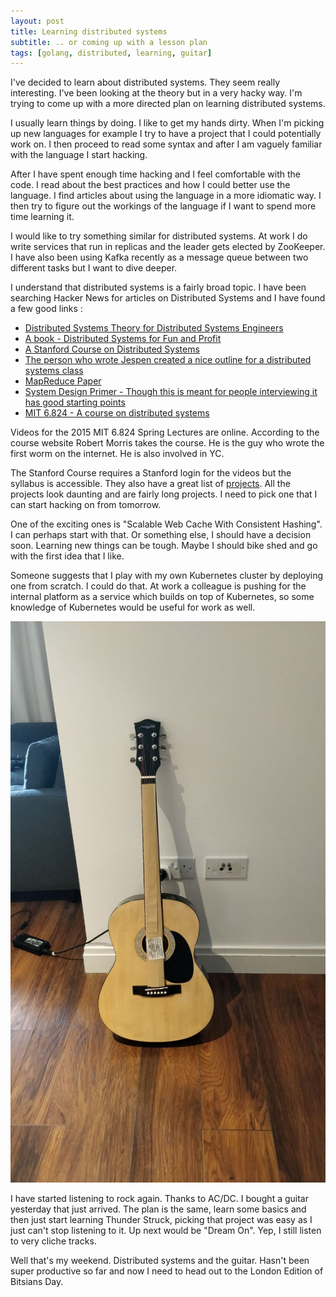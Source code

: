 ```yaml
---
layout: post
title: Learning distributed systems
subtitle: .. or coming up with a lesson plan
tags: [golang, distributed, learning, guitar]
---
```


I've decided to learn about distributed systems. They seem really interesting. I've been looking at the theory
but in a very hacky way. I'm trying to come up with a more directed plan on learning distributed systems.

I usually learn things by doing. I like to get my hands dirty. When I'm picking up new languages for example
I try to have a project that I could potentially work on. I then proceed to read some syntax and after I am
vaguely familiar with the language I start hacking.

After I have spent enough time hacking and I feel comfortable with the code. I read about the best practices
and how I could better use the language. I find articles about using the language in a more idiomatic way.
I then try to figure out the workings of the language if I want to spend more time learning it.

I would like to try something similar for distributed systems. At work I do write services that run in replicas
and the leader gets elected by ZooKeeper. I have also been using Kafka recently as a message queue between
two different tasks but I want to dive deeper.

I understand that distributed systems is a fairly broad topic. I have been searching Hacker News for articles
on Distributed Systems and I have found a few good links :

- [Distributed Systems Theory for Distributed Systems Engineers](http://www.the-paper-trail.org/post/2014-08-09-distributed-systems-theory-for-the-distributed-systems-engineer/)
- [A book - Distributed Systems for Fun and Profit](http://book.mixu.net/distsys/)
- [A Stanford Course on Distributed Systems](http://www.scs.stanford.edu/17au-cs244b/sched/)
- [The person who wrote Jespen created a nice outline for a distributed systems class](https://github.com/aphyr/distsys-class)
- [MapReduce Paper](https://ai.google/research/pubs/pub62)
- [System Design Primer - Though this is meant for people interviewing it has good starting points](https://github.com/donnemartin/system-design-primer)
- [MIT 6.824 - A course on distributed systems](http://nil.csail.mit.edu/6.824/2015/general.html)


Videos for the 2015 MIT 6.824 Spring Lectures are online. According to the course website Robert Morris takes the course. He is
the guy who wrote the first worm on the internet. He is also involved in YC.

The Stanford Course requires a Stanford login for the videos but the syllabus is accessible. They also have a
great list of [projects](http://www.scs.stanford.edu/17au-cs244b/labs/project.html). All the projects look
daunting and are fairly long projects. I need to pick one that I can start hacking on from tomorrow.

One of the exciting ones is "Scalable Web Cache With Consistent Hashing". I can perhaps start with that. Or something else,
I should have a decision soon. Learning new things can be tough. Maybe I should bike shed and go with the first
idea that I like.

Someone suggests that I play with my own Kubernetes cluster by deploying one from scratch. I could do that. At work a colleague
is pushing for the internal platform as a service which builds on top of Kubernetes, so some knowledge of Kubernetes would
be useful for work as well.

![Martin Smith Guitar](/img/blog/guitar.jpg)

I have started listening to rock again. Thanks to AC/DC. I bought a guitar yesterday that just arrived. The plan is the same,
learn some basics and then just start learning Thunder Struck, picking that project was easy as I just can't stop listening to it.
Up next would be "Dream On". Yep, I still listen to very cliche tracks.

Well that's my weekend. Distributed systems and the guitar. Hasn't been super productive so far and now I need to head out
to the London Edition of Bitsians Day.
